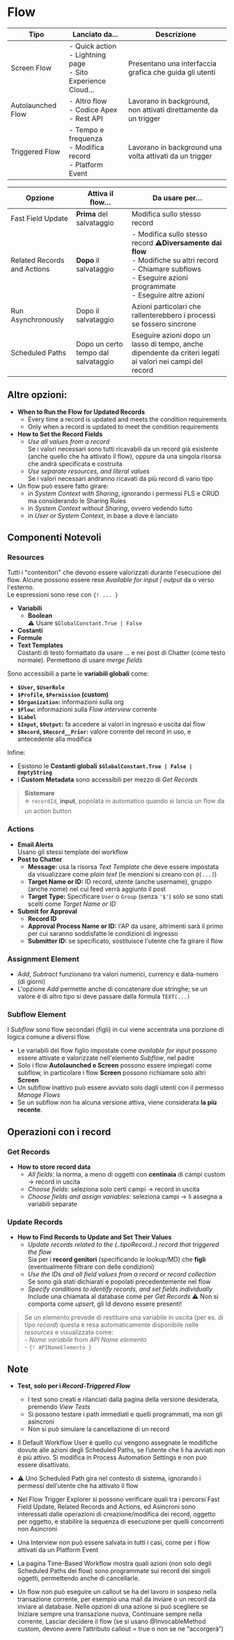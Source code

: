 # Flow

| Tipo              | Lanciato da...                                                       | Descrizione                                                     |
| ----------------- | -------------------------------------------------------------------- | --------------------------------------------------------------- |
| Screen Flow       | - Quick action <br> - Lightning page <br> - Sito Experience Cloud… | Presentano una interfaccia grafica che guida gli utenti         |
| Autolaunched Flow | - Altro flow <br> - Codice Apex <br> - Rest API                    | Lavorano in background, non attivati direttamente da un trigger |
| Triggered Flow    | - Tempo e frequenza <br> - Modifica record <br> - Platform Event   | Lavorano in background una volta attivati da un trigger         |

| Opzione                     | Attiva il flow…                     | Da usare per…                                                                                                           |
| --------------------------- | ----------------------------------- | ----------------------------------------------------------------------------------------------------------------------- |
| Fast Field Update           | **Prima** del salvataggio           | Modifica sullo stesso record                                                                                            |
| Related Records and Actions | **Dopo** il salvataggio             | - Modifica sullo stesso record **⚠️Diversamente dai flow** <br> - Modifiche su altri record <br> - Chiamare subflows <br> - Eseguire azioni programmate <br> - Eseguire altre azioni |
| Run Asynchronously          | Dopo il salvataggio                 | Azioni particolari che rallenterebbero i processi se fossero sincrone                                                   |
| Scheduled Paths             | Dopo un certo tempo dal salvataggio | Eseguire azioni dopo un lasso di tempo, anche dipendente da criteri legati ai valori nei campi del record               |

## Altre opzioni:
- **When to Run the Flow for Updated Records**
  - Every time a record is updated and meets the condition requirements
  - Only when a record is updated to meet the condition requirements
- **How to Set the Record Fields**
  - *Use all values from a record*
  <br> Se i valori necessari sono tutti ricavabili da un record già esistente (anche quello che ha attivato il flow), oppure da una singola risorsa che andrà specificata e costruita
  - *Use separate resources, and literal values*
  <br> Se i valori necessari andranno ricavati da più record di vario tipo
- Un flow può essere fatto girare:
  - in *System Context with Sharing*, ignorando i permessi FLS e CRUD ma considerando le Sharing Rules 
  - in *System Context without Sharing*, ovvero vedendo tutto
  - in *User or System Context*, in base a dove è lanciato



## Componenti Notevoli

### Resources
Tutti i "contenitori" che devono essere valorizzati durante l'esecuzione del flow. Alcune possono essere rese *Available for input | output* da o verso l'esterno.
<br> Le espressioni sono rese con `{! ... }`

- **Variabili**
  - **Boolean**
  <br> ⚠️ Usare `$GlobalConstant.True | False`
- **Costanti**
- **Formule**
- **Text Templates**
  <br> Costanti di testo formattato da usare ... e nei post di Chatter (come testo normale). Permettono di usare *merge fields*

Sono accessibili a parte le **variabili globali** come:
- **`$User`, `$UserRole`**
- **`$Profile`, `$Permission` (custom)**
- **`$Organization`:** informazioni sulla org
- **`$Flow`:** informazioni sulla *Flow interview* corrente
- **`$Label`**
- **`$Input`, `$Output`:** fa accedere ai valori in ingresso e uscita dal flow
- **`$Record`, `$Record__Prior`:** valore corrente del record in uso, e antecedente alla modifica

Infine:
- Esistono le **Costanti globali** **`$GlobalConstant.True | False | EmptyString`**
- I **Custom Metadata** sono accessibili per mezzo di *Get Records*

> **Sistemare**
> <br> ✳️ `recordId`, **input**, popolata in automatico quando si lancia un flow da un action button

### Actions
- **Email Alerts**
  <br> Usano gli stessi template dei workflow
- **Post to Chatter**
  - **Message:** usa la risorsa *Text Template* che deve essere impostata da visualizzare come *plain text* (le menzioni si creano con `@[...]`)
  - **Target Name or ID:** ID record, utente (anche username), gruppo (anche nome) nel cui feed verrà aggiunto il post
  - **Target Type:** Specificare `User` o `Group` (senza `'$'`) solo se sono stati scelti come *Target Name or ID*
- **Submit for Approval**
  - **Record ID**
  - **Approval Process Name or ID:** l'AP da usare, altrimenti sarà il primo per cui saranno soddisfatte le condizioni di ingresso
  - **Submitter ID:** se specificato, sostituisce l'utente che fa girare il flow

### Assignment Element
- *Add*, *Subtract* funzionano tra valori numerici, currency e data-numero (di giorni)
- L'opzione *Add* permette anche di concatenare due stringhe; se un valore è di altro tipo si deve passare dalla formula `TEXT(...)`

### Subflow Element
I *Subflow* sono flow secondari (figli) in cui viene accentrata una porzione di logica comune a diversi flow.
- Le variabili del flow figlio impostate come *available for input* possono essere attivate e valorizzate nell'elemento *Subflow*, nel padre
- Solo i flow **Autolaunched e Screen** possono essere impiegati come subflow, in particolare i flow **Screen** possono richiamare solo altri **Screen**
- Un subflow inattivo può essere avviato solo dagli utenti con il permesso *Manage Flows*
- Se un subflow non ha alcuna versione attiva, viene considerata **la più recente**.


## Operazioni con i record

### Get Records
- **How to store record data**
  - *All fields*: la norma, a meno di oggetti con **centinaia** di campi custom → record in uscita
  - *Choose fields*: seleziona solo certi campi → record in uscita
  - *Choose fields and assign variables*: seleziona campi → li assegna a variabili separate

### Update Records
- **How to Find Records to Update and Set Their Values**
  - *Update records related to the (..tipoRecord..) record that triggered the flow*
  <br> Sia per i **record genitori** (specificando le lookup/MD) che **figli** (eventualmente filtrare con delle condizioni)
  - *Use the IDs and all field values from a record or record collection*
  <br> Se sono già stati dichiarati e popolati precedentemente nel flow
  - *Specify conditions to identify records, and set fields individually*
  <br> Include una chiamata al database come per *Get Records*
⚠️ Non si comporta come *upsert*, gli Id devono essere presenti!


> Se un elemento prevede di restituire una variabile in uscita (per es. di tipo *record*) questa è resa automaticamente disponibile nelle *resources* e visualizzata come:
> <br> - *Nome variabile* from *API Name elemento*
> <br> - `{! APINameElemento }`

## Note
- **Test, solo per i *Record-Triggered Flow***
  - I test sono creati e rilanciati dalla pagina della versione desiderata, premendo *View Tests*
  - Si possono testare i path immediati e quelli programmati, ma non gli asincroni
  - Non si può simulare la cancellazione di un record

- Il Default Workflow User è quello cui vengono assegnate le modifiche dovute alle azioni degli Scheduled Paths, se l’utente che li ha avviati non è più attivo. Si modifica in Process Automation Settings e non può essere disattivato.
- ⚠️ Uno Scheduled Path gira nel contesto di sistema, ignorando i permessi dell’utente che ha attivato il flow
- Nel Flow Trigger Explorer si possono verificare quali tra i percorsi Fast Field Update, Related Records and Actions, ed Asincroni sono interessati dalle operazioni di creazione/modifica dei record, oggetto per oggetto, e stabilire la sequenza di esecuzione per quelli concorrenti non Asincroni
- Una Interview non può essere salvata in tutti i casi, come per i flow attivati da un Platform Event
- La pagina Time-Based Workflow mostra quali azioni (non solo degli Scheduled Paths dei flow) sono programmate sui record dei singoli oggetti, permettendo anche di cancellarle.
- Un flow non può eseguire un callout se ha del lavoro in sospeso nella transazione corrente, per esempio una mail da inviare o un record da inviare al database. Nelle opzioni di una azione si può scegliere se Iniziare sempre una transazione nuova, Continuare sempre nella corrente, Lasciar decidere il flow (se si usano @InvocableMethod custom, devono avere l’attributo callout = true o non se ne “accorgerà”)